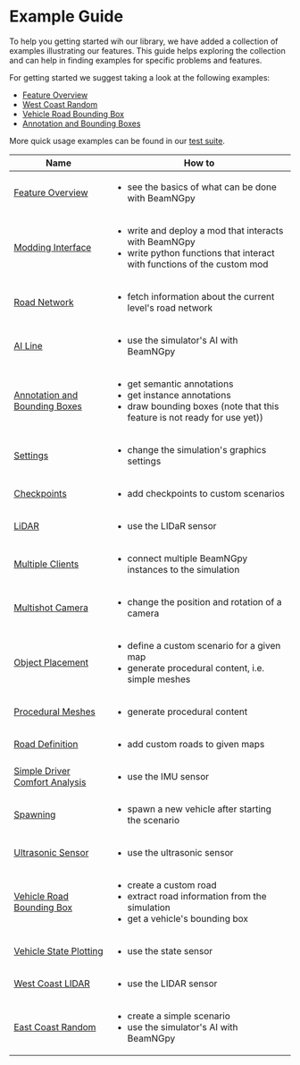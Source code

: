 # Example Guide

To help you getting started wih our library, we have added a collection of examples illustrating our features.
This guide helps exploring the collection and can help in finding examples for specific problems and features.

For getting started we suggest taking a look at the following examples:
* [Feature Overview][21]
* [West Coast Random][20]
* [Vehicle Road Bounding Box][17]
* [Annotation and Bounding Boxes][5]

More quick usage examples can be found in our [test suite][1].

| Name     | How to           |
| ------------- |-------------|
|[Feature Overview][21]|<ul><li>see the basics of what can be done with BeamNGpy</li></ul>|
|[Modding Interface][2]|<ul><li>write and deploy a mod that interacts with BeamNGpy</li><li>write python functions that interact with functions of the custom mod</li></ul>|
|[Road Network][3]|<ul><li>fetch information about the current level's road network</li></ul>|
|[AI Line][4]|<ul><li>use the simulator's AI with BeamNGpy</li></ul>|
|[Annotation and Bounding Boxes][5]|<ul><li>get semantic annotations</li><li>get instance annotations</li><li>draw bounding boxes (note that this feature is not ready for use yet))</li></ul>|
|[Settings][6]|<ul><li>change the simulation's graphics settings</li></ul>|
|[Checkpoints][7]|<ul><li>add checkpoints to custom scenarios</li></ul>|
|[LiDAR][8]|<ul><li>use the LIDaR sensor</li></ul>|
|[Multiple Clients][9]|<ul><li>connect multiple BeamNGpy instances to the simulation</li></ul>|
|[Multishot Camera][10]|<ul><li>change the position and rotation of a camera</li></ul>|
|[Object Placement][11]|<ul><li>define a custom scenario for a given map</li><li>generate procedural content, i.e. simple meshes</li></ul>|
|[Procedural Meshes][12]|<ul><li>generate procedural content</li></ul>|
|[Road Definition][13]|<ul><li>add custom roads to given maps</li></ul>|
|[Simple Driver Comfort Analysis][14]|<ul><li>use the IMU sensor</li></ul>|
|[Spawning][15]|<ul><li>spawn a new vehicle after starting the scenario</li></ul>|
|[Ultrasonic Sensor][16]|<ul><li>use the ultrasonic sensor</li></ul>|
|[Vehicle Road Bounding Box][17]|<ul><li>create a custom road</li><li>extract road information from the simulation</li><li>get a vehicle's bounding box</li></ul>|
|[Vehicle State Plotting][18]|<ul><li>use the state sensor</li></ul>|
|[West Coast LIDAR][19]|<ul><li>use the LIDAR sensor</li></ul>|
|[East Coast Random][20]|<ul><li>create a simple scenario</li><li>use the simulator's AI with BeamNGpy</li></ul>|


[1]: https://github.com/BeamNG/BeamNGpy/tree/master/tests
[2]: https://github.com/BeamNG/BeamNGpy/tree/master/examples/modInterface
[3]: https://github.com/BeamNG/BeamNGpy/blob/master/examples/access_road_network.ipynb
[4]: https://github.com/BeamNG/BeamNGpy/blob/master/examples/ai_line.py
[5]: https://github.com/BeamNG/BeamNGpy/blob/master/examples/annotation_bounding_boxes.ipynb
[6]: https://github.com/BeamNG/BeamNGpy/blob/master/examples/change_settings.py
[7]: https://github.com/BeamNG/BeamNGpy/blob/master/examples/checkpoints.py
[8]: https://github.com/BeamNG/BeamNGpy/blob/master/examples/lidar_tour.py
[9]: https://github.com/BeamNG/BeamNGpy/blob/master/examples/multi_client.ipynb
[10]: https://github.com/BeamNG/BeamNGpy/blob/master/examples/multishot_camera.ipynb
[11]: https://github.com/BeamNG/BeamNGpy/blob/master/examples/object_placement.ipynb
[12]: https://github.com/BeamNG/BeamNGpy/blob/master/examples/procedural_meshes.py
[13]: https://github.com/BeamNG/BeamNGpy/blob/master/examples/road_definition.py
[14]: https://github.com/BeamNG/BeamNGpy/blob/master/examples/simple_driver_comfort_analysis.ipynb
[15]: https://github.com/BeamNG/BeamNGpy/blob/master/examples/spawning.ipynb
[16]: https://github.com/BeamNG/BeamNGpy/blob/master/examples/ultrasonic_demo.py
[17]: https://github.com/BeamNG/BeamNGpy/blob/master/examples/vehicle_road_bounding_box.ipynb
[18]: https://github.com/BeamNG/BeamNGpy/blob/master/examples/vehicle_state_plotting.ipynb
[19]: https://github.com/BeamNG/BeamNGpy/blob/master/examples/west_coast_lidar.py
[20]: https://github.com/BeamNG/BeamNGpy/blob/master/examples/east_coast_random.py
[21]: https://github.com/BeamNG/BeamNGpy/blob/master/examples/feature_overview.ipynb
